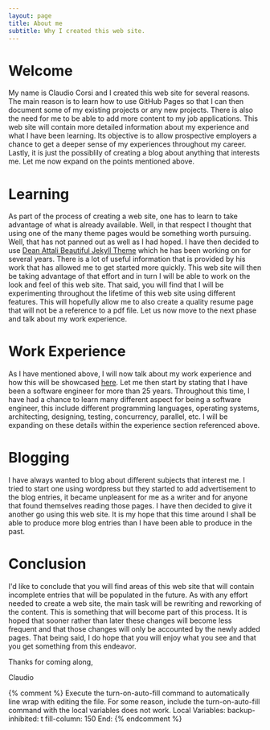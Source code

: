 ```yaml
---
layout: page
title: About me
subtitle: Why I created this web site.
---
```


# Welcome

My name is Claudio Corsi and I created this web site for several reasons.  The main reason is to learn how to use GitHub Pages so that I can then
document some of my existing projects or any new projects.  There is also the need for me to be able to add more content to my job applications.  This
web site will contain more detailed information about my experience and what I have been learning.  Its objective is to allow prospective employers a
chance to get a deeper sense of my experiences throughout my career.  Lastly, it is just the possiblily of creating a blog about anything that
interests me.  Let me now expand on the points mentioned above.

# Learning

As part of the process of creating a web site, one has to learn to take advantage of what is already available.  Well, in that respect I thought that
using one of the many theme pages would be something worth pursuing.  Well, that has not panned out as well as I had hoped.  I have then decided to
use [Dean Attali Beautiful Jekyll Theme](https://github.com/daattali/beautiful-jekyll) which he has been working on for several years.  There is a lot
of useful information that is provided by his work that has allowed me to get started more quickly.  This web site will then be taking advantage of
that effort and in turn I will be able to work on the look and feel of this web site.  That said, you will find that I will be experimenting
throughout the lifetime of this web site using different features.  This will hopefully allow me to also create a quality resume page that will not be
a reference to a pdf file.  Let us now move to the next phase and talk about my work experience.

# Work Experience

As I have mentioned above, I will now talk about my work experience and how this will be showcased [here](../resume).  Let me then start by stating that
I have been a software engineer for more than 25 years.  Throughout this time, I have had a chance to learn many different aspect for being a software
engineer, this include different programming languages, operating systems, architecting, designing, testing, concurrency, parallel, etc.  I will be
expanding on these details within the experience section referenced above.

# Blogging

I have always wanted to blog about different subjects that interest me.  I tried to start one using wordpress but they started to add advertisement to
the blog entries, it became unpleasent for me as a writer and for anyone that found themselves reading those pages.  I have then decided to give it
another go using this web site.  It is my hope that this time around I shall be able to produce more blog entries than I have been able to produce in
the past.

# Conclusion

I'd like to conclude that you will find areas of this web site that will contain incomplete entries that will be populated in the future.  As with any
effort needed to create a web site, the main task will be rewriting and reworking of the content.  This is something that will become part of this
process.  It is hoped that sooner rather than later these changes will become less frequent and that those changes will only be accounted by the newly
added pages.  That being said, I do hope that you will enjoy what you see and that you get something from this endeavor.

Thanks for coming along,

Claudio

{% comment %}
Execute the turn-on-auto-fill command to automatically line wrap with editing the file.
For some reason, include the turn-on-auto-fill command with the local variables does not work.
Local Variables:
backup-inhibited: t
fill-column: 150
End:
{% endcomment %}
